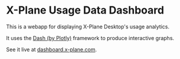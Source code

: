 # X-Plane Usage Data Dashboard

This is a webapp for displaying X-Plane Desktop's usage analytics.

It uses the [Dash (by Plotly)](https://plot.ly/products/dash/) framework to produce interactive graphs.

See it live at [dashboard.x-plane.com](http://dashboard.x-plane.com).

